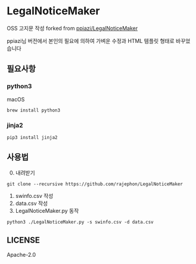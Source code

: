 # LegalNoticeMaker
OSS 고지문 작성
forked from [ppiazi/LegalNoticeMaker](https://github.com/ppiazi/LegalNoticeMaker)

ppiazi님 버전에서 본인의 필요에 의하여 가벼운 수정과 HTML 템플릿 형태로 바꾸었습니다

## 필요사항
### python3
macOS
```
brew install python3
```
### jinja2
```
pip3 install jinja2
```

## 사용법
0. 내려받기
```
git clone --recursive https://github.com/rajephon/LegalNoticeMaker
```
1. swinfo.csv 작성
2. data.csv 작성
3. LegalNoticeMaker.py 동작
```
python3 ./LegalNoticeMaker.py -s swinfo.csv -d data.csv
```

## LICENSE
Apache-2.0
